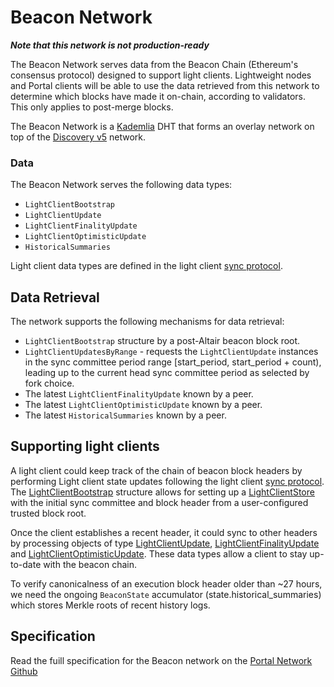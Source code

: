 # Beacon Network

***Note that this network is not production-ready***

The Beacon Network serves data from the Beacon Chain (Ethereum's consensus protocol) designed to support light clients. 
Lightweight nodes and Portal clients will be able to use the data retrieved from this network to determine which blocks have made it on-chain, according to validators. This only applies to post-merge blocks.

The Beacon Network is a [Kademlia](../kademlia.mdx) DHT that forms an overlay network on top of the [Discovery v5](https://github.com/ethereum/devp2p/blob/master/discv5/discv5-wire.md) network. 


### Data

The Beacon Network serves the following data types:

* `LightClientBootstrap`
* `LightClientUpdate`
* `LightClientFinalityUpdate`
* `LightClientOptimisticUpdate`
* `HistoricalSummaries`

Light client data types are defined in the light client [sync protocol](https://github.com/ethereum/consensus-specs/blob/dev/specs/altair/light-client/sync-protocol.md#containers).

## Data Retrieval

The network supports the following mechanisms for data retrieval:

* `LightClientBootstrap` structure by a post-Altair beacon block root.
* `LightClientUpdatesByRange` - requests the `LightClientUpdate` instances in the sync committee period range [start_period, start_period + count), leading up to the current head sync committee period as selected by fork choice.
* The latest `LightClientFinalityUpdate` known by a peer.
* The latest `LightClientOptimisticUpdate` known by a peer.
* The latest `HistoricalSummaries` known by a peer.

## Supporting light clients

A light client could keep track of the chain of beacon block headers by performing Light client state updates
following the light client [sync protocol](https://github.com/ethereum/consensus-specs/blob/dev/specs/altair/light-client/sync-protocol.md).
The [LightClientBootstrap](https://github.com/ethereum/consensus-specs/blob/dev/specs/altair/light-client/sync-protocol.md#lightclientbootstrap) structure allows for setting up a
[LightClientStore](https://github.com/ethereum/consensus-specs/blob/dev/specs/altair/light-client/sync-protocol.md#lightclientstore) with the initial sync committee and block header from a user-configured trusted block root.

Once the client establishes a recent header, it could sync to other headers by processing objects of type [LightClientUpdate](https://github.com/ethereum/consensus-specs/blob/dev/specs/altair/light-client/sync-protocol.md#lightclientupdate),
[LightClientFinalityUpdate](https://github.com/ethereum/consensus-specs/blob/dev/specs/altair/light-client/sync-protocol.md#lightclientfinalityupdate)
and [LightClientOptimisticUpdate](https://github.com/ethereum/consensus-specs/blob/dev/specs/altair/light-client/sync-protocol.md#lightclientoptimisticupdate).
These data types allow a client to stay up-to-date with the beacon chain.

To verify canonicalness of an execution block header older than ~27 hours, we need the ongoing `BeaconState` accumulator (state.historical_summaries) which stores Merkle roots of recent history logs.

## Specification

Read the fuill specification for the Beacon network on the [Portal Network Github](https://github.com/ethereum/portal-network-specs/blob/master/beacon-chain/beacon-network.md)